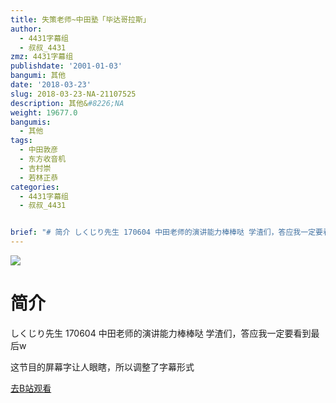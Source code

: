 ```yaml
---
title: 失策老师~中田塾「毕达哥拉斯」
author:
  - 4431字幕组
  - 叔叔_4431
zmz: 4431字幕组
publishdate: '2001-01-03'
bangumi: 其他
date: '2018-03-23'
slug: 2018-03-23-NA-21107525
description: 其他&#8226;NA
weight: 19677.0
bangumis:
  - 其他
tags:
  - 中田敦彦
  - 东方收音机
  - 吉村崇
  - 若林正恭
categories:
  - 4431字幕组
  - 叔叔_4431


brief: "# 简介 しくじり先生 170604 中田老师的演讲能力棒棒哒 学渣们，答应我一定要看到最后w 这节目的屏幕字让人眼瞎，所以调整了字幕形式"
---
```

![](https://i.imgur.com/w7KAZdg.png)
# 简介  
しくじり先生 170604
中田老师的演讲能力棒棒哒
学渣们，答应我一定要看到最后w

这节目的屏幕字让人眼瞎，所以调整了字幕形式  

[去B站观看](https://www.bilibili.com/video/av21107525/)
 
